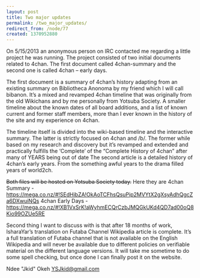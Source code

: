 ```yaml
---
layout: post
title: Two major updates
permalink: /two_major_updates/
redirect_from: /node/77
created: 1370952880
---
```

On 5/15/2013 an anonymous person on IRC contacted me regarding a little project he was running. The project consisted of two initial documents related to 4chan. The first document called 4chan-summary and the second one is called 4chan – early days.

The first document is a summary of 4chan’s history adapting from an existing summary on Bibliotheca Anonoma by my friend which I will call bibanon. It’s a mixed and revamped 4chan timeline that was originally from the old Wikichans and by me personally from Yotsuba Society. A smaller timeline about the known dates of all board additions, and a list of known current and former staff members, more than I ever known in the history of the site and my experience on 4chan.

The timeline itself is divided into the wiki-based timeline and the interactive summary. The latter is strictly focused on 4chan and /b/. The former while based on my research and discovery but it’s revamped and extended and practically fulfills the ‘Complete’ of the “Complete History of 4chan” after many of YEARS being out of date The second article is a detailed history of 4chan’s early years. From the something awful years to the drama filled years of world2ch.

<strike>Both files will be hosted on Yotsuba Society today.</strike> Here they are
4chan Summary - https://mega.co.nz/#!SEdHibZA!OkAoTCFhsQsuPip2MVYtX2gXsyAdhQgcZa6DXwuiNQs
4chan Early Days - https://mega.co.nz/#!XB1VxSrK!aWyhmECQrCzbJMQGkUKd4QD7ad00oQ8Kio99OZUe5RE


Second thing I want to discuss with is that after 18 months of work, IsharaYar’s translation on Futaba Channel Wikipedia article is complete. It’s a full translation of Futaba channel that is not available on the English Wikipedia and will never be available due to different policies on verifiable material on the different language versions. It will take me sometime to do some spell checking, but once done I can finally post it on the website. 

Ndee "Jkid" Okeh
YSJkid@gmail.com
